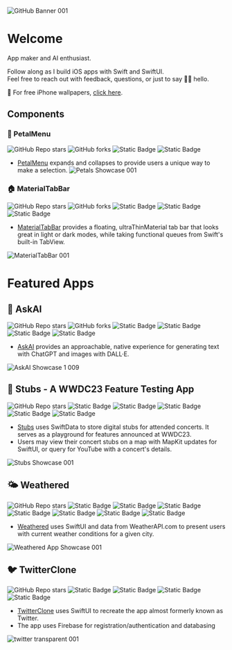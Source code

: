 ![‎GitHub Banner ‎001](https://github.com/bodhichristian/bodhichristian/assets/110639779/384b6b4c-2493-4975-985a-66110e115167)
# Welcome

App maker and AI enthusiast.

Follow along as I build iOS apps with Swift and SwiftUI.  
Feel free to reach out with feedback, questions, or just to say 👋🏼 hello.  

📲 For free iPhone wallpapers, [click here](https://bit.ly/bodhiwallpapers).

## Components

### 🌼 PetalMenu
![GitHub Repo stars](https://img.shields.io/github/stars/bodhichristian/PetalMenu)
![GitHub forks](https://img.shields.io/github/forks/bodhichristian/PetalMenu)
![Static Badge](https://img.shields.io/badge/Swift-orange)
![Static Badge](https://img.shields.io/badge/SwiftUI-orange)

* [PetalMenu](https://github.com/bodhichristian/PetalMenu) expands and collapses to provide users a unique way to make a selection.
![Petals Showcase 001](https://github.com/bodhichristian/bodhichristian/assets/110639779/e238838b-a826-479f-81df-55c8ef35453e)

### 🏠 MaterialTabBar
![GitHub Repo stars](https://img.shields.io/github/stars/bodhichristian/MaterialTabBar)
![GitHub forks](https://img.shields.io/github/forks/bodhichristian/MaterialTabBar)
![Static Badge](https://img.shields.io/badge/Swift-orange)
![Static Badge](https://img.shields.io/badge/SwiftUI-orange)
![Static Badge](https://img.shields.io/badge/iOS_17-orange)

* [MaterialTabBar](https://github.com/bodhichristian/MaterialTabBar) provides a floating, ultraThinMaterial tab bar that looks great in light or dark modes, while taking functional queues from Swift's built-in TabView.
  
![MaterialTabBar 001](https://github.com/bodhichristian/bodhichristian/assets/110639779/af08768a-5ec6-489f-8a87-83bbc7cf57c7)

# Featured Apps
## 📱 AskAI 
![GitHub Repo stars](https://img.shields.io/github/stars/bodhichristian/askai)
![GitHub forks](https://img.shields.io/github/forks/bodhichristian/askai)
![Static Badge](https://img.shields.io/badge/Swift-orange)
![Static Badge](https://img.shields.io/badge/SwiftUI-orange)
![Static Badge](https://img.shields.io/badge/OpenAI_API-gray)
![Static Badge](https://img.shields.io/badge/MVVM-gray)


* [AskAI](https://github.com/bodhichristian/AskAI) provides an approachable, native experience for generating text with ChatGPT and images with DALL·E.
  
![‎AskAI Showcase 1 ‎009](https://github.com/bodhichristian/bodhichristian/assets/110639779/f38119cb-1e72-4799-8aa0-491085697c46)

## 🎫 Stubs - A WWDC23 Feature Testing App
![GitHub Repo stars](https://img.shields.io/github/stars/bodhichristian/stubs)
![Static Badge](https://img.shields.io/badge/Swift-orange)
![Static Badge](https://img.shields.io/badge/SwiftUI-orange)
![Static Badge](https://img.shields.io/badge/SwiftData-orange)
![Static Badge](https://img.shields.io/badge/MapKit-green)
![Static Badge](https://img.shields.io/badge/YouTubeKit-red)

* [Stubs](https://github.com/bodhichristian/Stubs) uses SwiftData to store digital stubs for attended concerts. It serves as a playground for features announced at WWDC23.
* Users may view their concert stubs on a map with MapKit updates for SwiftUI, or query for YouTube with a concert's details.
   
![Stubs Showcase 001](https://github.com/bodhichristian/bodhichristian/assets/110639779/01bfed87-c1c7-4e5c-94ab-3fd71314599f)

## 🌤️ Weathered 
![GitHub Repo stars](https://img.shields.io/github/stars/bodhichristian/weathered)
![Static Badge](https://img.shields.io/badge/Swift-orange)
![Static Badge](https://img.shields.io/badge/SwiftUI-orange)
![Static Badge](https://img.shields.io/badge/SwiftData-orange)
![Static Badge](https://img.shields.io/badge/MapKit-green)
![Static Badge](https://img.shields.io/badge/CoreLocation-blue)
![Static Badge](https://img.shields.io/badge/WeatherAPI-gray)
![Static Badge](https://img.shields.io/badge/MVVM-gray)

* [Weathered](https://github.com/bodhichristian/Weathered) uses SwiftUI and data from WeatherAPI.com to present users with current weather conditions for a given city.
   

![‎Weathered App Showcase ‎001](https://github.com/bodhichristian/bodhichristian/assets/110639779/56cccd19-1058-4bf8-9535-99f18e3d6104)

## 🐦 TwitterClone 
![GitHub Repo stars](https://img.shields.io/github/stars/bodhichristian/twitterclone)
![Static Badge](https://img.shields.io/badge/Swift-orange)
![Static Badge](https://img.shields.io/badge/SwiftUI-orange)
![Static Badge](https://img.shields.io/badge/Firebase-red)
![Static Badge](https://img.shields.io/badge/MVVM-gray)

* [TwitterClone](https://github.com/bodhichristian/TwitterClone) uses SwiftUI to recreate the app almost formerly known as Twitter.
* The app uses Firebase for registration/authentication and databasing
  
![‎twitter transparent ‎001](https://github.com/bodhichristian/bodhichristian/assets/110639779/ed91fe22-a9ab-4243-a1ff-70f543a1439f)





